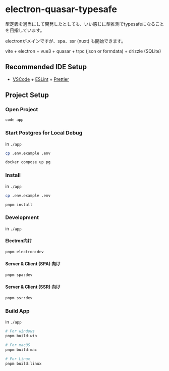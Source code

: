 # electron-quasar-typesafe

型定義を適当にして開発したとしても、いい感じに型推測でtypesafeになることを目指しています。

electronがメインですが、spa、ssr (nuxt) も開始できます。

vite + electron + vue3 + quasar + trpc (json or formdata) + drizzle (SQLite)

## Recommended IDE Setup

- [VSCode](https://code.visualstudio.com/) + [ESLint](https://marketplace.visualstudio.com/items?itemName=dbaeumer.vscode-eslint) + [Prettier](https://marketplace.visualstudio.com/items?itemName=esbenp.prettier-vscode)

## Project Setup

### Open Project

```bash
code app
```

### Start Postgres for Local Debug

in `./app`

```bash
cp .env.example .env
```

```bash
docker compose up pg
```

### Install

in `./app`

```bash
cp .env.example .env
```

```bash
pnpm install
```

### Development

in `./app`

#### Electron向け

```bash
pnpm electron:dev
```

#### Server & Client (SPA) 向け

```bash
pnpm spa:dev
```

#### Server & Client (SSR) 向け

```bash
pnpm ssr:dev
```

### Build App

in `./app`

```bash
# For windows
pnpm build:win

# For macOS
pnpm build:mac

# For Linux
pnpm build:linux
```
